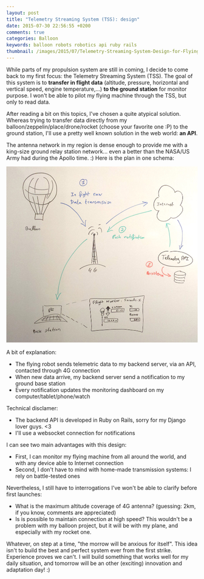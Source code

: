 ```yaml
---
layout: post
title: "Telemetry Streaming System (TSS): design"
date: 2015-07-30 22:56:55 +0200
comments: true
categories: Balloon
keywords: balloon robots robotics api ruby rails
thumbnail: /images/2015/07/Telemetry-Streaming-System-Design-for-Flying-Robots.jpg
---
```


While parts of my propulsion system are still in coming, I decide to come back to my first focus: the Telemetry Streaming System (TSS).
The goal of this system is to **transfer in flight data** (altitude, pressure, horizontal and vertical speed, engine temperature,...) **to the ground station** for monitor purpose.
I won't be able to pilot my flying machine through the TSS, but only to read data.

<!-- more -->

After reading a bit on this topics, I've chosen a quite atypical solution.
Whereas trying to transfer data directly from my balloon/zeppelin/place/drone/rocket (choose your favorite one :P) to the ground station, I'll use a pretty well known solution in the web world: **an API**.

The antenna network in my region is dense enough to provide me with a king-size ground relay station network... even a better than the NASA/US Army had during the Apollo time. :)
Here is the plan in one schema:

<p class="image center">
  <img src="/images/2015/07/Telemetry-Streaming-System-Design-for-Flying-Robots.jpg">
</p>

A bit of explanation:

- The flying robot sends telemetric data to my backend server, via an API, contacted through 4G connection
- When new data arrive, my backend server send a notification to my ground base station
- Every notification updates the monitoring dashboard on my computer/tablet/phone/watch

Technical disclamer:

- The backend API is developed in Ruby on Rails, sorry for my Django lover guys. <3
- I'll use a websocket connection for notifications

I can see two main advantages with this design:

- First, I can monitor my flying machine from all around the world, and with any device able to Internet connection
- Second, I don't have to mind with home-made transmission systems: I rely on battle-tested ones

Nevertheless, I still have to interrogations I've won't be able to clarify before first launches:

- What is the maximum altitude coverage of 4G antenna? (guessing: 2km, if you know, comments are appreciated)
- Is is possible to maintain connection at high speed? This wouldn't be a problem with my balloon project, but it will be with my plane, and especially with my rocket one.

Whatever, on step at a time, "the morrow will be anxious for itself".
This idea isn't to build the best and perfect system ever from the first strike. Experience proves we can't. I will build something that works well for my daily situation, and tomorrow will be an other (exciting) innovation and adaptation day! :)
